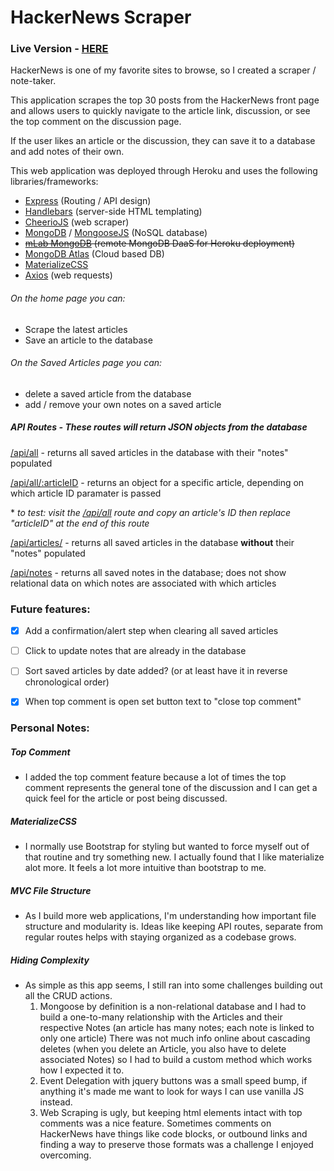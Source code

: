 # HackerNews Scraper

### Live Version - [HERE](https://evening-coast-01303.herokuapp.com/)

HackerNews is one of my favorite sites to browse, so I created a scraper / note-taker.

This  application scrapes the top 30 posts from the HackerNews front page and allows users to quickly navigate to the article link, discussion, or see the top comment on the discussion page.

If the user likes an article or the discussion, they can save it to a database and add notes of their own.


This web application was deployed through Heroku and uses the following libraries/frameworks:
- [Express](https://expressjs.com/) (Routing / API design)
- [Handlebars](https://handlebarsjs.com/guide/) (server-side HTML templating)
- [CheerioJS](https://cheerio.js.org/) (web scraper)
- [MongoDB](https://www.mongodb.com/) / [MongooseJS](https://mongoosejs.com/docs/index.html) (NoSQL database)
- ~~[mLab MongoDB](https://www.mlab.com/) (remote MongoDB DaaS for Heroku deployment)~~
- [MongoDB Atlas](https://cloud.mongodb.com/v2/5fab4bde5c6ea8006cd72850#clusters) (Cloud based DB)
- [MaterializeCSS](https://materializecss.com/getting-started.html)
- [Axios](https://github.com/axios/axios) (web requests)


###### On the home page you can:
- Scrape the latest articles
- Save an article to the database

###### On the Saved Articles page you can:
- delete a saved article from the database
- add / remove your own notes on a saved article


##### API Routes - These routes will return JSON objects from the database

[/api/all](https://evening-coast-01303.herokuapp.com/api/all) - returns all saved articles in the database with their "notes" populated

[/api/all/:articleID](https://evening-coast-01303.herokuapp.com/api/all/) - returns an object for a specific article, depending on which article ID paramater is passed

\* *to test: visit the [/api/all](https://evening-coast-01303.herokuapp.com/api/all/articleID) route and copy an article's ID then replace "articleID" at the end of this route*

[/api/articles/](https://evening-coast-01303.herokuapp.com/api/articles) - returns all saved articles in the database **without** their "notes" populated

[/api/notes](https://evening-coast-01303.herokuapp.com/api/notes) - returns all saved notes in the database; does not show relational data on which notes are associated with which articles


### Future features:
- [x] Add a confirmation/alert step when clearing all saved articles
- [ ] Click to update notes that are already in the database
- [ ] Sort saved articles by date added? (or at least have it in reverse chronological order)
- [x] When top comment is open set button text to "close top comment"


### Personal Notes:

##### Top Comment
- I added the top comment feature because a lot of times the top comment represents the general tone of the discussion and I can get a quick feel for the article or post being discussed.

##### MaterializeCSS
- I normally use Bootstrap for styling but wanted to force myself out of that routine and try something new. I actually found that I like materialize alot more. It feels a lot more intuitive than bootstrap to me.


##### MVC File Structure
- As I build more web applications, I'm understanding how important file structure and modularity is. Ideas like keeping API routes, separate from regular routes helps with staying organized as a codebase grows.

##### Hiding Complexity
- As simple as this app seems, I still ran into some challenges building out all the CRUD actions.
	1. Mongoose by definition is a non-relational database and I had to build a one-to-many relationship with the Articles and their respective Notes (an article has many notes; each note is linked to only one article) There was not much info online about cascading deletes (when you delete an Article, you also have to delete associated Notes) so I had to build a custom method which works how I expected it to.
	2. Event Delegation with jquery buttons was a small speed bump, if anything it's made me want to look for ways I can use vanilla JS instead.
	3. Web Scraping is ugly, but keeping html elements intact with top comments was a nice feature. Sometimes comments on HackerNews have things like code blocks, or outbound links and finding a way to preserve those formats was a challenge I enjoyed overcoming.


